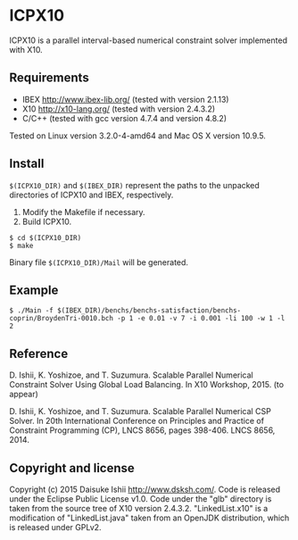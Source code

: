 # ICPX10

ICPX10 is a parallel interval-based numerical constraint solver implemented with X10.

## Requirements

* IBEX <http://www.ibex-lib.org/> (tested with version 2.1.13)
* X10 <http://x10-lang.org/> (tested with version 2.4.3.2)
* C/C++ (tested with gcc version 4.7.4 and version 4.8.2)

Tested on Linux version 3.2.0-4-amd64 and Mac OS X version 10.9.5.

## Install

`$(ICPX10_DIR)` and `$(IBEX_DIR)` represent the paths to the unpacked directories of ICPX10 and IBEX, respectively.

1. Modify the Makefile if necessary.
2. Build ICPX10.
```
$ cd $(ICPX10_DIR)
$ make
```

Binary file `$(ICPX10_DIR)/Mail` will be generated.

## Example

```
$ ./Main -f $(IBEX_DIR)/benchs/benchs-satisfaction/benchs-coprin/BroydenTri-0010.bch -p 1 -e 0.01 -v 7 -i 0.001 -li 100 -w 1 -l 2
```

## Reference

D. Ishii, K. Yoshizoe, and T. Suzumura. Scalable Parallel Numerical Constraint Solver Using Global Load Balancing. In X10 Workshop, 2015. (to appear)

D. Ishii, K. Yoshizoe, and T. Suzumura. Scalable Parallel Numerical CSP Solver. In 20th International Conference on Principles and Practice of Constraint Programming (CP), LNCS 8656, pages 398-406. LNCS 8656, 2014.

## Copyright and license

Copyright (c) 2015 Daisuke Ishii <http://www.dsksh.com/>.
Code is released under the Eclipse Public License v1.0.
Code under the "glb" directory is taken from the source tree of X10 version 2.4.3.2.
"LinkedList.x10" is a modification of "LinkedList.java" taken from an OpenJDK distribution, which is released under GPLv2.
